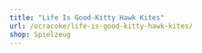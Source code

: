 ```yaml
---
title: "Life Is Good-Kitty Hawk Kites"
url: /ocracoke/life-is-good-kitty-hawk-kites/
shop: Spielzeug
---
```

